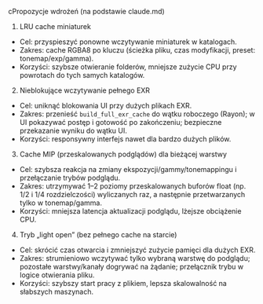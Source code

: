 cPropozycje wdrożeń (na podstawie claude.md)

1. LRU cache miniaturek

- Cel: przyspieszyć ponowne wczytywanie miniaturek w katalogach.
- Zakres: cache RGBA8 po kluczu (ścieżka pliku, czas modyfikacji, preset: tonemap/exp/gamma).
- Korzyści: szybsze otwieranie folderów, mniejsze zużycie CPU przy powrotach do tych samych katalogów.

2. Nieblokujące wczytywanie pełnego EXR

- Cel: uniknąć blokowania UI przy dużych plikach EXR.
- Zakres: przenieść `build_full_exr_cache` do wątku roboczego (Rayon); w UI pokazywać postęp i gotowość po zakończeniu; bezpieczne przekazanie wyniku do wątku UI.
- Korzyści: responsywny interfejs nawet dla bardzo dużych plików.

3. Cache MIP (przeskalowanych podglądów) dla bieżącej warstwy

- Cel: szybsza reakcja na zmiany ekspozycji/gammy/tonemappingu i przełączanie trybów podglądu.
- Zakres: utrzymywać 1–2 poziomy przeskalowanych buforów float (np. 1/2 i 1/4 rozdzielczości) wyliczanych raz, a następnie przetwarzanych tylko w tonemap/gamma.
- Korzyści: mniejsza latencja aktualizacji podglądu, lżejsze obciążenie CPU.

4. Tryb „light open” (bez pełnego cache na starcie)

- Cel: skrócić czas otwarcia i zmniejszyć zużycie pamięci dla dużych EXR.
- Zakres: strumieniowo wczytywać tylko wybraną warstwę do podglądu; pozostałe warstwy/kanały dogrywać na żądanie; przełącznik trybu w logice otwierania pliku.
- Korzyści: szybszy start pracy z plikiem, lepsza skalowalność na słabszych maszynach.
